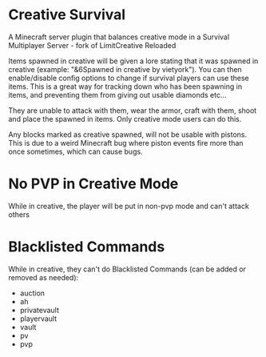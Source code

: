 # Creative Survival
A Minecraft server plugin that balances creative mode in a Survival Multiplayer Server - fork of LimitCreative Reloaded

Items spawned in creative will be given a lore stating that it was spawned in creative (example: "&6Spawned in creative by vietyork"). You can then enable/disable config options to change if survival players can use these items. This is a great way for tracking down who has been spawning in items, and preventing them from giving out usable diamonds etc...

They are unable to attack with them, wear the armor, craft with them, shoot and place the spawned in items. Only creative mode users can do this.

Any blocks marked as creative spawned, will not be usable with pistons. This is due to a weird Minecraft bug where piston events fire more than once sometimes, which can cause bugs.

# No PVP in Creative Mode
While in creative, the player will be put in non-pvp mode and can't attack others

# Blacklisted Commands
While in creative, they can't do Blacklisted Commands (can be added or removed as needed):
  - auction
  - ah
  - privatevault
  - playervault
  - vault
  - pv
  - pvp

